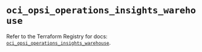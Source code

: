 # `oci_opsi_operations_insights_warehouse`

Refer to the Terraform Registry for docs: [`oci_opsi_operations_insights_warehouse`](https://registry.terraform.io/providers/oracle/oci/6.18.0/docs/resources/opsi_operations_insights_warehouse).
